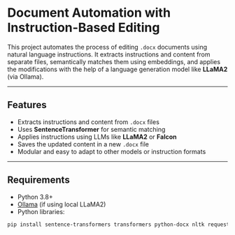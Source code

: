 # Document Automation with Instruction-Based Editing

This project automates the process of editing `.docx` documents using natural language instructions. It extracts instructions and content from separate files, semantically matches them using embeddings, and applies the modifications with the help of a language generation model like **LLaMA2** (via Ollama).

---

## Features

- Extracts instructions and content from `.docx` files
- Uses **SentenceTransformer** for semantic matching
- Applies instructions using LLMs like **LLaMA2** or **Falcon**
- Saves the updated content in a new `.docx` file
- Modular and easy to adapt to other models or instruction formats

---
## Requirements

- Python 3.8+
- [Ollama](https://ollama.com/) (if using local LLaMA2)
- Python libraries:

```bash
pip install sentence-transformers transformers python-docx nltk requests